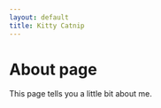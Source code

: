 ```yaml
---
layout: default
title: Kitty Catnip
---
```

# About page

This page tells you a little bit about me.